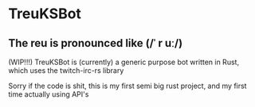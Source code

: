 # TreuKSBot
**The reu is pronounced like (/ˈ r uː/)** 
--
(WIP!!!) TreuKSBot is (currently) a generic purpose bot written in Rust, which uses the twitch-irc-rs library

Sorry if the code is shit, this is my first semi big rust project, and my first time actually using API's
